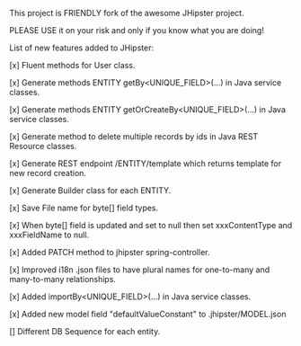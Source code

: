 This project is FRIENDLY fork of the awesome JHipster project.

PLEASE USE it on your risk and only if you know what you are doing!

List of new features added to JHipster:

[x] Fluent methods for User class.

[x] Generate methods ENTITY getBy<UNIQUE_FIELD>(...) in Java service classes.

[x] Generate methods ENTITY getOrCreateBy<UNIQUE_FIELD>(...) in Java service classes.

[x] Generate method to delete multiple records by ids in Java REST Resource classes.

[x] Generate REST endpoint /ENTITY/template which returns template for new record creation.

[x] Generate Builder class for each ENTITY.

[x] Save File name for byte[] field types.

[x] When byte[] field is updated and set to null then set xxxContentType and xxxFieldName to null.

[x] Added PATCH method to jhipster spring-controller.

[x] Improved i18n .json files to have plural names for one-to-many and many-to-many relationships.

[x] Added importBy<UNIQUE_FIELD>(...) in Java service classes.

[x] Added new model field "defaultValueConstant" to .jhipster/MODEL.json

[] Different DB Sequence for each entity.
